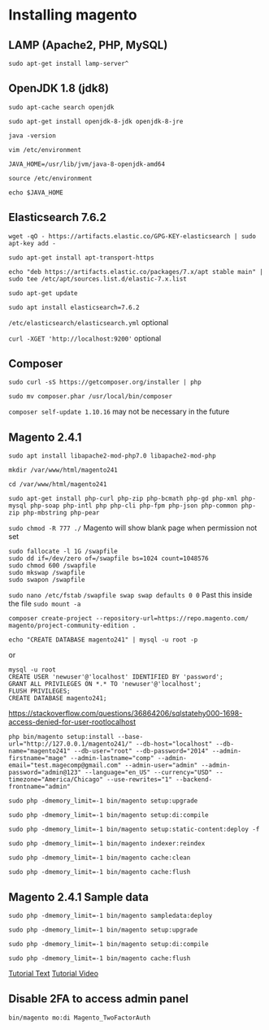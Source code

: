 # Installing magento

## LAMP (Apache2, PHP, MySQL)

`sudo apt-get install lamp-server^`

## OpenJDK 1.8 (jdk8)

`sudo apt-cache search openjdk`

`sudo apt-get install openjdk-8-jdk openjdk-8-jre`

`java -version`

`vim /etc/environment`

`JAVA_HOME=/usr/lib/jvm/java-8-openjdk-amd64`

`source /etc/environment`

`echo $JAVA_HOME`

## Elasticsearch 7.6.2

`wget -qO - https://artifacts.elastic.co/GPG-KEY-elasticsearch | sudo apt-key add -`

`sudo apt-get install apt-transport-https`

`echo "deb https://artifacts.elastic.co/packages/7.x/apt stable main" | sudo tee /etc/apt/sources.list.d/elastic-7.x.list`

`sudo apt-get update`

`sudo apt install elasticsearch=7.6.2`

`/etc/elasticsearch/elasticsearch.yml` optional

`curl -XGET 'http://localhost:9200'` optional

## Composer

`sudo curl -sS https://getcomposer.org/installer | php`

`sudo mv composer.phar /usr/local/bin/composer`

`composer self-update 1.10.16` may not be necessary in the future

## Magento 2.4.1

`sudo apt install libapache2-mod-php7.0 libapache2-mod-php`

`mkdir /var/www/html/magento241`

`cd /var/www/html/magento241`

`sudo apt-get install php-curl php-zip php-bcmath php-gd php-xml php-mysql php-soap php-intl php php-cli php-fpm php-json php-common php-zip php-mbstring php-pear`

`sudo chmod -R 777 ./` Magento will show blank page when permission not set

```
sudo fallocate -l 1G /swapfile
sudo dd if=/dev/zero of=/swapfile bs=1024 count=1048576
sudo chmod 600 /swapfile
sudo mkswap /swapfile
sudo swapon /swapfile
```

`sudo nano /etc/fstab`
`/swapfile swap swap defaults 0 0` Past this inside the file
`sudo mount -a`

`composer create-project --repository-url=https://repo.magento.com/ magento/project-community-edition .`



`echo "CREATE DATABASE magento241" | mysql -u root -p`

or

```
mysql -u root
CREATE USER 'newuser'@'localhost' IDENTIFIED BY 'password';
GRANT ALL PRIVILEGES ON *.* TO 'newuser'@'localhost';
FLUSH PRIVILEGES;
CREATE DATABASE magento241;
```
https://stackoverflow.com/questions/36864206/sqlstatehy000-1698-access-denied-for-user-rootlocalhost


`php bin/magento setup:install --base-url="http://127.0.0.1/magento241/" --db-host="localhost" --db-name="magento241" --db-user="root" --db-password="2014" --admin-firstname="mage" --admin-lastname="comp" --admin-email="test.magecomp@gmail.com" --admin-user="admin" --admin-password="admin@123" --language="en_US" --currency="USD" --timezone="America/Chicago" --use-rewrites="1" --backend-frontname="admin"`

`sudo php -dmemory_limit=-1 bin/magento setup:upgrade`

`sudo php -dmemory_limit=-1 bin/magento setup:di:compile`

`sudo php -dmemory_limit=-1 bin/magento setup:static-content:deploy -f`

`sudo php -dmemory_limit=-1 bin/magento indexer:reindex`

`sudo php -dmemory_limit=-1 bin/magento cache:clean`

`sudo php -dmemory_limit=-1 bin/magento cache:flush`

## Magento 2.4.1 Sample data

`sudo php -dmemory_limit=-1 bin/magento sampledata:deploy`

`sudo php -dmemory_limit=-1 bin/magento setup:upgrade`

`sudo php -dmemory_limit=-1 bin/magento setup:di:compile`

`sudo php -dmemory_limit=-1 bin/magento cache:flush`

[Tutorial Text](https://docs.google.com/document/d/1pP774EYl4OZuqEp7v7Rl89NiYU4xoq5kzGzGCJH9Km0/edit)
[Tutorial Video](https://www.youtube.com/watch?v=3RFw9j4ihag)

## Disable 2FA to access admin panel

`bin/magento mo:di Magento_TwoFactorAuth`
